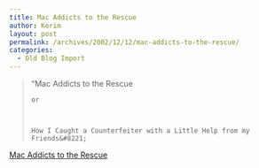 ```yaml
---
title: Mac Addicts to the Rescue
author: Kerim
layout: post
permalink: /archives/2002/12/12/mac-addicts-to-the-rescue/
categories:
  - Old Blog Import
---
```


>   &#8220;Mac Addicts to the Rescue 
>   
>   
>     or
>   
>   
>   
>     How I Caught a Counterfeiter with a Little Help from my Friends&#8221;
>   


<a href="http://www.remodern.com/caught.html" onclick="_gaq.push(['_trackEvent', 'outbound-article', 'http://www.remodern.com/caught.html', 'Mac Addicts to the Rescue']);" >Mac Addicts to the Rescue</a>

